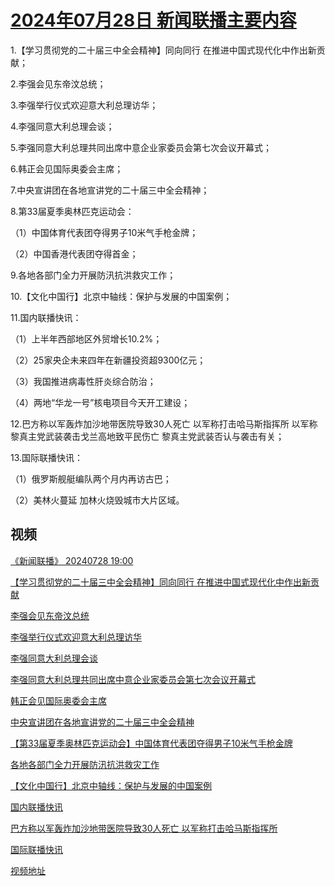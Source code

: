 # [2024年07月28日 新闻联播主要内容](https://tv.cctv.com/lm/xwlb/day/20240728.shtml)

1.【学习贯彻党的二十届三中全会精神】同向同行 在推进中国式现代化中作出新贡献；

2.李强会见东帝汶总统；

3.李强举行仪式欢迎意大利总理访华；

4.李强同意大利总理会谈；

5.李强同意大利总理共同出席中意企业家委员会第七次会议开幕式；

6.韩正会见国际奥委会主席；

7.中央宣讲团在各地宣讲党的二十届三中全会精神；

8.第33届夏季奥林匹克运动会：

（1）中国体育代表团夺得男子10米气手枪金牌；

（2）中国香港代表团夺得首金；

9.各地各部门全力开展防汛抗洪救灾工作；

10.【文化中国行】北京中轴线：保护与发展的中国案例；

11.国内联播快讯：

（1）上半年西部地区外贸增长10.2%；

（2）25家央企未来四年在新疆投资超9300亿元；

（3）我国推进病毒性肝炎综合防治；

（4）两地“华龙一号”核电项目今天开工建设；

12.巴方称以军轰炸加沙地带医院导致30人死亡 以军称打击哈马斯指挥所 以军称黎真主党武装袭击戈兰高地致平民伤亡 黎真主党武装否认与袭击有关；

13.国际联播快讯：

（1）俄罗斯舰艇编队两个月内再访古巴；

（2）美林火蔓延 加林火烧毁城市大片区域。

## 视频

[《新闻联播》 20240728 19:00](https://tv.cctv.com/2024/07/28/VIDEYjcuQh0x6NQwhGFJzYHD240728.shtml)

[【学习贯彻党的二十届三中全会精神】同向同行 在推进中国式现代化中作出新贡献](https://tv.cctv.com/2024/07/28/VIDELQnT8LOENB9AOp7WgzZd240728.shtml)

[李强会见东帝汶总统](https://tv.cctv.com/2024/07/28/VIDEhzQHMjuZ4vna7wE4BGN5240728.shtml)

[李强举行仪式欢迎意大利总理访华](https://tv.cctv.com/2024/07/28/VIDEXRTi7B4Q2Skedt6zSGtm240728.shtml)

[李强同意大利总理会谈](https://tv.cctv.com/2024/07/28/VIDE4RuAA4RKYUaaLOsZoLWW240728.shtml)

[李强同意大利总理共同出席中意企业家委员会第七次会议开幕式](https://tv.cctv.com/2024/07/28/VIDE0PofUvceKZ78ZX7y0zRO240728.shtml)

[韩正会见国际奥委会主席](https://tv.cctv.com/2024/07/28/VIDEzTc2HClITQ4gz4NFae3o240728.shtml)

[中央宣讲团在各地宣讲党的二十届三中全会精神](https://tv.cctv.com/2024/07/28/VIDEgv7xMUPvO9UpCZeyoYDp240728.shtml)

[【第33届夏季奥林匹克运动会】中国体育代表团夺得男子10米气手枪金牌](https://tv.cctv.com/2024/07/28/VIDEYZFtP8ujJVeASgn01FfY240728.shtml)

[各地各部门全力开展防汛抗洪救灾工作](https://tv.cctv.com/2024/07/28/VIDEXZGv6k3EwfwB6aVWv9SK240728.shtml)

[【文化中国行】北京中轴线：保护与发展的中国案例](https://tv.cctv.com/2024/07/28/VIDE5lV6d6ukPOWvjyoybKZD240728.shtml)

[国内联播快讯](https://tv.cctv.com/2024/07/28/VIDEIUCDbqlb4i4wy4Z96z5u240728.shtml)

[巴方称以军轰炸加沙地带医院导致30人死亡 以军称打击哈马斯指挥所](https://tv.cctv.com/2024/07/28/VIDEVl7AFtrgnpmOeXKPlBPX240728.shtml)

[国际联播快讯](https://tv.cctv.com/2024/07/28/VIDE7RGyZBfK0sQDhj9tUH5u240728.shtml)

[视频地址](https://tv.cctv.com/lm/xwlb/day/20240728.shtml) 

